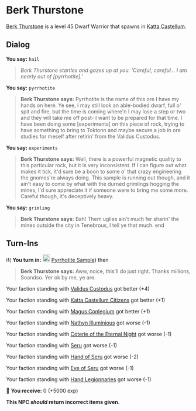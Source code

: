 # Berk Thurstone



[Berk Thurstone](/npc/160399) is a level 45 Dwarf Warrior that spawns in [Katta Castellum](/zone/160).



## Dialog

**You say:** `hail`



>*Berk Thurstone startles and gazes up at you. 'Careful, careful... I am nearly out of [pyrrhotite].'*

**You say:** `pyrrhotite`



>**Berk Thurstone says:** Pyrrhotite is the name of this ore I have my hands on here. Ye see, I may still look an able-bodied dwarf, full o' spit and fire, but the time is coming where'n I may lose a step or two and they will take me off post- I want to be prepared for that time. I have been doing some [experiments] on this piece of rock, trying to have something to bring to Toktonn and maybe secure a job in ore studies for meself after retirin' from the Validus Custodus.

**You say:** `experiments`



>**Berk Thurstone says:** Well, there is a powerful magnetic quality to this particular rock, but it is very inconsistent. If I can figure out what makes it tick, it'd sure be a boon to some o' that crazy engineering the gnomes're always doing. This sample is running out though, and it ain't easy to come by what with the durned grimlings hogging the mines, I'd sure appreciate it if someone were to bring me some more. Careful though, it's deceptively heavy.

**You say:** `grimling`



>**Berk Thurstone says:** Bah!  Them uglies ain't much fer sharin' the mines outside the city in Tenebrous, I tell ye that much.
end



## Turn-Ins





if( **You turn in:** <img style="background:url(/static/icons/blank_slot.gif);width:20px;height:20px;" src="/static/icons/item_948.png" alt="" /> <a
                                href="/item/29843" data-url="29843" class="tooltip-link link">Pyrrhotite Sample</a>) then 


>**Berk Thurstone says:** Aww, noice, this'll do just right. Thanks millions, Soandso. Yer ok by me, ye are.





Your faction standing with [Validus Custodus](/faction/1503) got better (<span class='text-success'>+4</span>)


Your faction standing with [Katta Castellum Citizens](/faction/1502) got better (<span class='text-success'>+1</span>)


Your faction standing with [Magus Conlegium](/faction/1504) got better (<span class='text-success'>+1</span>)


Your faction standing with [Nathyn Illuminious](/faction/1505) got worse (<span class='text-danger'>-1</span>)


Your faction standing with [Coterie of the Eternal Night](/faction/1506) got worse (<span class='text-danger'>-1</span>)


Your faction standing with [Seru](/faction/1483) got worse (<span class='text-danger'>-1</span>)


Your faction standing with [Hand of Seru](/faction/1484) got worse (<span class='text-danger'>-2</span>)


Your faction standing with [Eye of Seru](/faction/1485) got worse (<span class='text-danger'>-1</span>)


Your faction standing with [Hand Legionnaries](/faction/1541) got worse (<span class='text-danger'>-1</span>)


 &#127873; **You receive:** 0 (+5000 exp)

 

**This NPC *should* return incorrect items given.**

